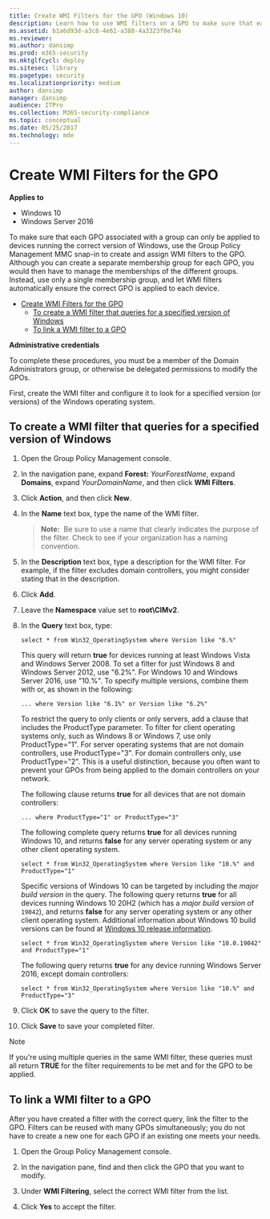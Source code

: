 ```yaml
---
title: Create WMI Filters for the GPO (Windows 10)
description: Learn how to use WMI filters on a GPO to make sure that each GPO for a group can only be applied to devices running the correct version of Windows.
ms.assetid: b1a6d93d-a3c8-4e61-a388-4a3323f0e74e
ms.reviewer: 
ms.author: dansimp
ms.prod: m365-security
ms.mktglfcycl: deploy
ms.sitesec: library
ms.pagetype: security
ms.localizationpriority: medium
author: dansimp
manager: dansimp
audience: ITPro
ms.collection: M365-security-compliance
ms.topic: conceptual
ms.date: 05/25/2017
ms.technology: mde
---
```


# Create WMI Filters for the GPO

**Applies to**
-   Windows 10
-   Windows Server 2016

To make sure that each GPO associated with a group can only be applied to devices running the correct version of Windows, use the Group Policy Management MMC snap-in to create and assign WMI filters to the GPO. Although you can create a separate membership group for each GPO, you would then have to manage the memberships of the different groups. Instead, use only a single membership group, and let WMI filters automatically ensure the correct GPO is applied to each device.

- [Create WMI Filters for the GPO](#create-wmi-filters-for-the-gpo)
  - [To create a WMI filter that queries for a specified version of Windows](#to-create-a-wmi-filter-that-queries-for-a-specified-version-of-windows)
  - [To link a WMI filter to a GPO](#to-link-a-wmi-filter-to-a-gpo)

**Administrative credentials**

To complete these procedures, you must be a member of the Domain Administrators group, or otherwise be delegated permissions to modify the GPOs.

First, create the WMI filter and configure it to look for a specified version (or versions) of the Windows operating system.

## To create a WMI filter that queries for a specified version of Windows

1.  Open the Group Policy Management console.

2.  In the navigation pane, expand **Forest:** *YourForestName*, expand **Domains**, expand *YourDomainName*, and then click **WMI Filters**.

3.  Click **Action**, and then click **New**.

4.  In the **Name** text box, type the name of the WMI filter.

    >**Note:**  Be sure to use a name that clearly indicates the purpose of the filter. Check to see if your organization has a naming convention.

5.  In the **Description** text box, type a description for the WMI filter. For example, if the filter excludes domain controllers, you might consider stating that in the description.

6.  Click **Add**.

7.  Leave the **Namespace** value set to **root\\CIMv2**.

8.  In the **Query** text box, type:

    ``` syntax
    select * from Win32_OperatingSystem where Version like "6.%"
    ```

    This query will return **true** for devices running at least Windows Vista and Windows Server 2008. To set a filter for just Windows 8 and Windows Server 2012, use "6.2%". For Windows 10 and Windows Server 2016, use "10.%". To specify multiple versions, combine them with or, as shown in the following:

    ``` syntax
    ... where Version like "6.1%" or Version like "6.2%"
    ```

    To restrict the query to only clients or only servers, add a clause that includes the ProductType parameter. To filter for client operating systems only, such as Windows 8 or Windows 7, use only ProductType="1". For server operating systems that are not domain controllers, use ProductType="3". For domain controllers only, use ProductType="2". This is a useful distinction, because you often want to prevent your GPOs from being applied to the domain controllers on your network.

    The following clause returns **true** for all devices that are not domain controllers:

    ``` syntax
    ... where ProductType="1" or ProductType="3"
    ```

    The following complete query returns **true** for all devices running Windows 10, and returns **false** for any server operating system or any other client operating system.

    ``` syntax
    select * from Win32_OperatingSystem where Version like "10.%" and ProductType="1"
    ```

    Specific versions of Windows 10 can be targeted by including the *major build version* in the query. The following query returns **true** for all devices running Windows 10 20H2 (which has a *major build version* of `19042`), and returns **false** for any server operating system or any other client operating system. Additional information about Windows 10 build versions can be found at [Windows 10 release information](https://docs.microsoft.com/windows/release-health/release-information).

    ```syntax
    select * from Win32_OperatingSystem where Version like "10.0.19042" and ProductType="1"
    ```

    The following query returns **true** for any device running Windows Server 2016, except domain controllers:

    ``` syntax
    select * from Win32_OperatingSystem where Version like "10.%" and ProductType="3"
    ```

9.  Click **OK** to save the query to the filter.

10. Click **Save** to save your completed filter.

> [!NOTE]
> If you're using multiple queries in the same WMI filter, these queries must all return **TRUE** for the filter requirements to be met and for the GPO to be applied.

## To link a WMI filter to a GPO

After you have created a filter with the correct query, link the filter to the GPO. Filters can be reused with many GPOs simultaneously; you do not have to create a new one for each GPO if an existing one meets your needs.

1.  Open the Group Policy Management console.

2.  In the navigation pane, find and then click the GPO that you want to modify.

3.  Under **WMI Filtering**, select the correct WMI filter from the list.

4.  Click **Yes** to accept the filter.
